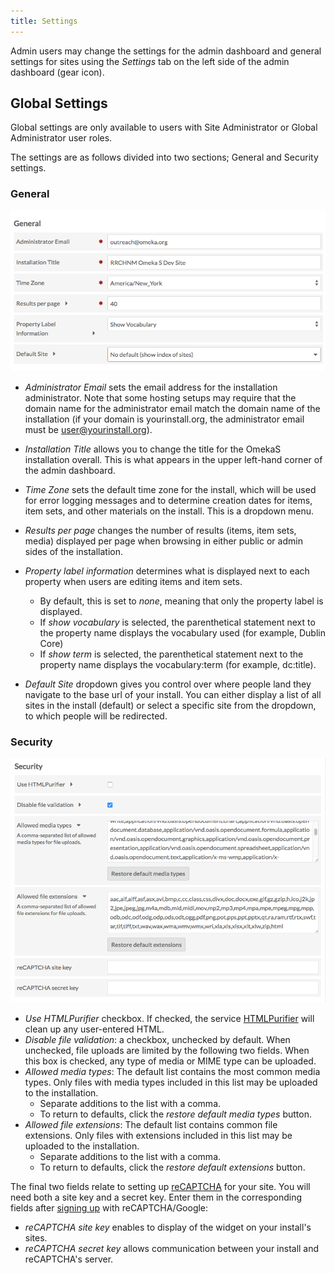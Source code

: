 ```yaml
---
title: Settings
---
```


Admin users may change the settings for the admin dashboard and general settings for sites using the *Settings* tab on the left side of the admin dashboard (gear icon). 

## Global Settings

Global settings are only available to users with Site Administrator or Global Administrator user roles.

The settings are as follows divided into two sections; General and Security settings.

### General

![General settings with fields as described below](files/settings_general.png)

- *Administrator Email* sets the email address for the installation administrator. 
Note that some hosting setups may require that the domain name for the administrator email match the domain name of the installation (if your domain is yourinstall.org, the administrator email must be user@yourinstall.org).  

- *Installation Title* allows you to change the title for the OmekaS installation overall. This is what appears in the upper left-hand corner of the admin dashboard.

- *Time Zone* sets the default time zone for the install, which will be used for error logging messages and to determine creation dates for items, item sets, and other materials on the install. This is a dropdown menu. 

- *Results per page* changes the number of results (items, item sets, media) displayed per page when browsing in either public or admin sides of the installation.

- *Property label information* determines what is displayed next to each property when users are editing items and item sets. 
     * By default, this is set to *none*, meaning that only the property label is displayed.
     * If *show vocabulary* is selected, the parenthetical statement next to the property name displays the vocabulary used (for example, Dublin Core) 
     * If *show term* is selected, the parenthetical statement next to the property name displays the vocabulary:term (for example, dc:title). 

- *Default Site* dropdown gives you control over where people land they navigate to the base url of your install. You can either display a list of all sites in the install (default) or select a specific site from the dropdown, to which people will be redirected.

### Security

![Security settings with fields as described below](files/settings_security.png)

- *Use HTMLPurifier* checkbox. If checked, the service [HTMLPurifier](http://htmlpurifier.org/) will clean up any user-entered HTML. 
- *Disable file validation*: a checkbox, unchecked by default. When unchecked, file uploads are limited by the following two fields. When this box is checked, any type of media or MIME type can be uploaded.
- *Allowed media types*: The default list contains the most common media types. Only files with media types included in this list may be uploaded to the installation.
	- Separate additions to the list with a comma.
	- To return to defaults, click the *restore default media types* button.
- *Allowed file extensions*: The default list contains common file extensions. Only files with extensions included in this list may be uploaded to the installation.
	- Separate additions to the list with a comma.
	- To return to defaults, click the *restore default extensions* button.

The final two fields relate to setting up [reCAPTCHA](https://www.google.com/recaptcha/intro/index.html) for your site. You will need both a site key and a secret key. Enter them in the corresponding fields after [signing up](https://www.google.com/recaptcha/admin#list) with reCAPTCHA/Google:
- *reCAPTCHA site key* enables to display of the widget on your install's sites.
- *reCAPTCHA secret key* allows communication between your install and reCAPTCHA's server. 